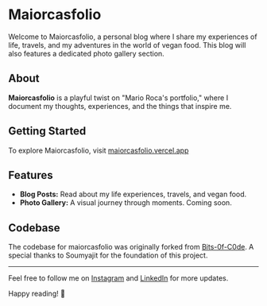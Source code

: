 # Maiorcasfolio

Welcome to Maiorcasfolio, a personal blog where I share my experiences of life, travels, and my adventures in the world of vegan food. This blog will also features a dedicated photo gallery section.

## About

**Maiorcasfolio** is a playful twist on "Mario Roca's portfolio," where I document my thoughts, experiences, and the things that inspire me.

## Getting Started

To explore Maiorcasfolio, visit [maiorcasfolio.vercel.app](https://maiorcasfolio.vercel.app)

## Features

- **Blog Posts:** Read about my life experiences, travels, and vegan food.
- **Photo Gallery:** A visual journey through moments. Coming soon.


## Codebase

The codebase for maiorcasfolio was originally forked from [Bits-0f-C0de](https://github.com/soumyajit4419/Bits-0f-C0de). A special thanks to Soumyajit for the foundation of this project.

---

Feel free to follow me on [Instagram](https://www.instagram.com/maiorcasfolio/) and [LinkedIn](https://www.linkedin.com/in/marioroca/) for more updates.

Happy reading! 🌟
